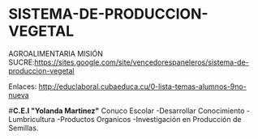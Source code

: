 # SISTEMA-DE-PRODUCCION-VEGETAL
AGROALIMENTARIA MISIÓN SUCRE:https://sites.google.com/site/vencedorespaneleros/sistema-de-produccion-vegetal

Enlaces:
http://educlaboral.cubaeduca.cu/0-lista-temas-alumnos-9no-nueva

#**C.E.I "Yolanda Martinez"** Conuco Escolar
-Desarrollar Conocimiento
-Lumbricultura
-Productos Organicos
-Investigación en Producción de Semillas.
